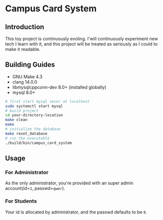 # Campus Card System

## Introduction

This toy project is continuously evoling. I'will continuously experiment new tech I learn with it, and this project will be treated as seriously as I could to make it readable.

## Building Guides

- GNU Make 4.3
- clang 14.0.0
- libmysqlcppconn-dev 8.0+ (installed globally)
- mysql 8.0+

```sh
# first start mysql sever at localhost
sudo systemctl start mysql
# build project
cd your-directory-location
make clean
make
# initialize the database
make reset_database
# run the executable
./build/bin/campus_card_system
```

## Usage

### For Administrator

As the only administrator, you're provided with an super admin account(id=`1`, passwd=`qwer`).

### For Students

Your id is allocated by administrator, and the passwd defaults to be `0`.
